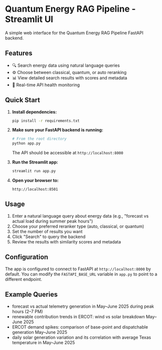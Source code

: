 # Quantum Energy RAG Pipeline - Streamlit UI

A simple web interface for the Quantum Energy RAG Pipeline FastAPI backend.

## Features

- 🔍 Search energy data using natural language queries
- ⚙️ Choose between classical, quantum, or auto reranking
- 📊 View detailed search results with scores and metadata
- 🔗 Real-time API health monitoring

## Quick Start

1. **Install dependencies:**
   ```bash
   pip install -r requirements.txt
   ```

2. **Make sure your FastAPI backend is running:**
   ```bash
   # From the root directory
   python app.py
   ```
   The API should be accessible at `http://localhost:8000`

3. **Run the Streamlit app:**
   ```bash
   streamlit run app.py
   ```

4. **Open your browser to:**
   ```
   http://localhost:8501
   ```

## Usage

1. Enter a natural language query about energy data (e.g., "forecast vs actual load during summer peak hours")
2. Choose your preferred reranker type (auto, classical, or quantum)
3. Set the number of results you want
4. Click "Search" to query the backend
5. Review the results with similarity scores and metadata

## Configuration

The app is configured to connect to FastAPI at `http://localhost:8000` by default. You can modify the `FASTAPI_BASE_URL` variable in `app.py` to point to a different endpoint.

## Example Queries

* forecast vs actual telemetry generation in May–June 2025 during peak hours (2–7 PM)
* renewable contribution trends in ERCOT: wind vs solar breakdown May–June 2025
* ERCOT demand spikes: comparison of base-point and dispatchable generation May–June 2025
* daily solar generation variation and its correlation with average Texas temperature in May–June 2025

